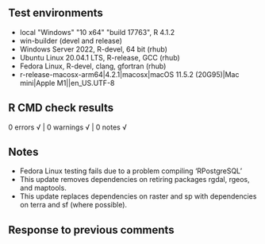 ## Test environments
* local  "Windows" "10 x64" "build 17763",  R 4.1.2
* win-builder (devel and release)
* Windows Server 2022, R-devel, 64 bit (rhub)
* Ubuntu Linux 20.04.1 LTS, R-release, GCC (rhub)
* Fedora Linux, R-devel, clang, gfortran (rhub)
* r-release-macosx-arm64|4.2.1|macosx|macOS 11.5.2 (20G95)|Mac mini|Apple M1||en_US.UTF-8

## R CMD check results
0 errors √ | 0 warnings √ | 0 notes √

## Notes
* Fedora Linux testing fails due to a problem compiling ‘RPostgreSQL’
* This update removes dependencies on retiring packages rgdal, rgeos, and maptools.
* This update replaces dependencies on raster and sp with dependencies on terra and sf (where possible).

## Response to previous comments
